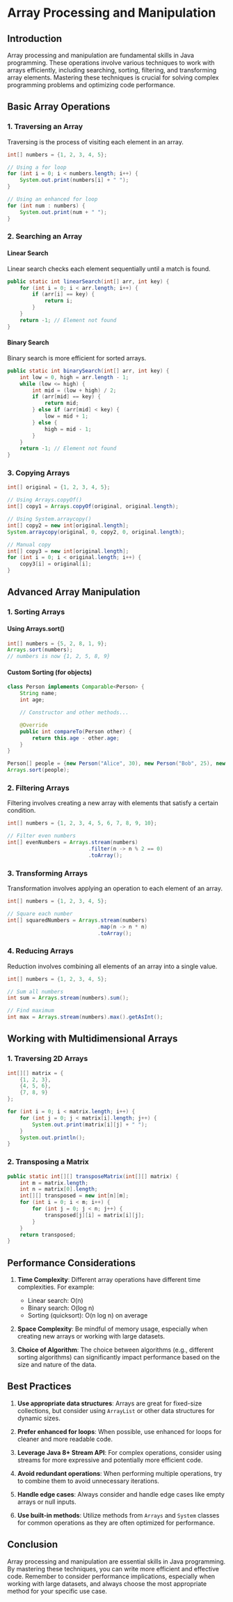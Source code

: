 

# Array Processing and Manipulation

## Introduction

Array processing and manipulation are fundamental skills in Java programming. These operations involve various techniques to work with arrays efficiently, including searching, sorting, filtering, and transforming array elements. Mastering these techniques is crucial for solving complex programming problems and optimizing code performance.

## Basic Array Operations

### 1. Traversing an Array

Traversing is the process of visiting each element in an array.

```java
int[] numbers = {1, 2, 3, 4, 5};

// Using a for loop
for (int i = 0; i < numbers.length; i++) {
    System.out.print(numbers[i] + " ");
}

// Using an enhanced for loop
for (int num : numbers) {
    System.out.print(num + " ");
}
```

### 2. Searching an Array

#### Linear Search
Linear search checks each element sequentially until a match is found.

```java
public static int linearSearch(int[] arr, int key) {
    for (int i = 0; i < arr.length; i++) {
        if (arr[i] == key) {
            return i;
        }
    }
    return -1; // Element not found
}
```

#### Binary Search
Binary search is more efficient for sorted arrays.

```java
public static int binarySearch(int[] arr, int key) {
    int low = 0, high = arr.length - 1;
    while (low <= high) {
        int mid = (low + high) / 2;
        if (arr[mid] == key) {
            return mid;
        } else if (arr[mid] < key) {
            low = mid + 1;
        } else {
            high = mid - 1;
        }
    }
    return -1; // Element not found
}
```

### 3. Copying Arrays

```java
int[] original = {1, 2, 3, 4, 5};

// Using Arrays.copyOf()
int[] copy1 = Arrays.copyOf(original, original.length);

// Using System.arraycopy()
int[] copy2 = new int[original.length];
System.arraycopy(original, 0, copy2, 0, original.length);

// Manual copy
int[] copy3 = new int[original.length];
for (int i = 0; i < original.length; i++) {
    copy3[i] = original[i];
}
```

## Advanced Array Manipulation

### 1. Sorting Arrays

#### Using Arrays.sort()
```java
int[] numbers = {5, 2, 8, 1, 9};
Arrays.sort(numbers);
// numbers is now {1, 2, 5, 8, 9}
```

#### Custom Sorting (for objects)
```java
class Person implements Comparable<Person> {
    String name;
    int age;

    // Constructor and other methods...

    @Override
    public int compareTo(Person other) {
        return this.age - other.age;
    }
}

Person[] people = {new Person("Alice", 30), new Person("Bob", 25), new Person("Charlie", 35)};
Arrays.sort(people);
```

### 2. Filtering Arrays

Filtering involves creating a new array with elements that satisfy a certain condition.

```java
int[] numbers = {1, 2, 3, 4, 5, 6, 7, 8, 9, 10};

// Filter even numbers
int[] evenNumbers = Arrays.stream(numbers)
                          .filter(n -> n % 2 == 0)
                          .toArray();
```

### 3. Transforming Arrays

Transformation involves applying an operation to each element of an array.

```java
int[] numbers = {1, 2, 3, 4, 5};

// Square each number
int[] squaredNumbers = Arrays.stream(numbers)
                             .map(n -> n * n)
                             .toArray();
```

### 4. Reducing Arrays

Reduction involves combining all elements of an array into a single value.

```java
int[] numbers = {1, 2, 3, 4, 5};

// Sum all numbers
int sum = Arrays.stream(numbers).sum();

// Find maximum
int max = Arrays.stream(numbers).max().getAsInt();
```

## Working with Multidimensional Arrays

### 1. Traversing 2D Arrays

```java
int[][] matrix = {
    {1, 2, 3},
    {4, 5, 6},
    {7, 8, 9}
};

for (int i = 0; i < matrix.length; i++) {
    for (int j = 0; j < matrix[i].length; j++) {
        System.out.print(matrix[i][j] + " ");
    }
    System.out.println();
}
```

### 2. Transposing a Matrix

```java
public static int[][] transposeMatrix(int[][] matrix) {
    int m = matrix.length;
    int n = matrix[0].length;
    int[][] transposed = new int[n][m];
    for (int i = 0; i < m; i++) {
        for (int j = 0; j < n; j++) {
            transposed[j][i] = matrix[i][j];
        }
    }
    return transposed;
}
```

## Performance Considerations

1. **Time Complexity**: Different array operations have different time complexities. For example:
   - Linear search: O(n)
   - Binary search: O(log n)
   - Sorting (quicksort): O(n log n) on average

2. **Space Complexity**: Be mindful of memory usage, especially when creating new arrays or working with large datasets.

3. **Choice of Algorithm**: The choice between algorithms (e.g., different sorting algorithms) can significantly impact performance based on the size and nature of the data.

## Best Practices

1. **Use appropriate data structures**: Arrays are great for fixed-size collections, but consider using `ArrayList` or other data structures for dynamic sizes.

2. **Prefer enhanced for loops**: When possible, use enhanced for loops for cleaner and more readable code.

3. **Leverage Java 8+ Stream API**: For complex operations, consider using streams for more expressive and potentially more efficient code.

4. **Avoid redundant operations**: When performing multiple operations, try to combine them to avoid unnecessary iterations.

5. **Handle edge cases**: Always consider and handle edge cases like empty arrays or null inputs.

6. **Use built-in methods**: Utilize methods from `Arrays` and `System` classes for common operations as they are often optimized for performance.

## Conclusion

Array processing and manipulation are essential skills in Java programming. By mastering these techniques, you can write more efficient and effective code. Remember to consider performance implications, especially when working with large datasets, and always choose the most appropriate method for your specific use case.
